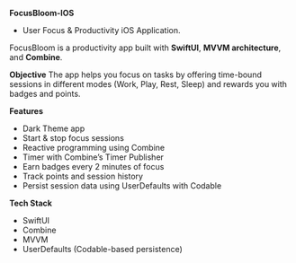 **FocusBloom-IOS**
- User Focus & Productivity iOS Application.

FocusBloom is a productivity app built with 
**SwiftUI**, 
**MVVM architecture**, and 
**Combine**. 

**Objective**
The app helps you focus on tasks by offering time-bound sessions in different modes (Work, Play, Rest, Sleep) and rewards you with badges and points.

**Features**
- Dark Theme app
- Start & stop focus sessions
- Reactive programming using Combine
- Timer with Combine’s Timer Publisher
- Earn badges every 2 minutes of focus
- Track points and session history
- Persist session data using UserDefaults with Codable

**Tech Stack**
- SwiftUI
- Combine
- MVVM
- UserDefaults (Codable-based persistence)
